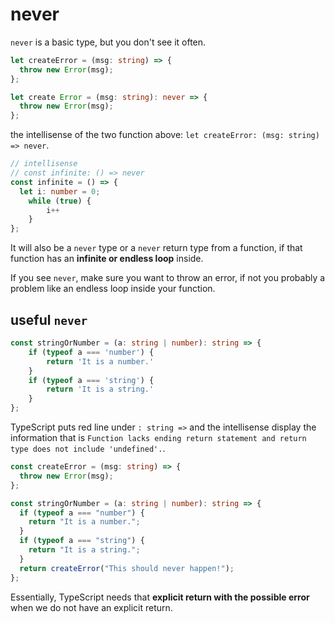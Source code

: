 # never

`never` is a basic type, but you don't see it often.

```ts
let createError = (msg: string) => {
  throw new Error(msg);
};

let create Error = (msg: string): never => {
  throw new Error(msg);
};
```

the intellisense of the two function above: `let createError: (msg: string) => never`.

```ts
// intellisense
// const infinite: () => never
const infinite = () => {
  let i: number = 0;
	while (true) {
		i++
	}
};
```

It will also be a `never` type or a `never` return type from a function, if that function has an **infinite or endless loop** inside.

If you see `never`, make sure you want to throw an error, if not you probably a problem like an endless loop inside your function.

## useful `never`

```ts
const stringOrNumber = (a: string | number): string => {
	if (typeof a === 'number') {
		return 'It is a number.'
	}
	if (typeof a === 'string') {
		return 'It is a string.'
	}
};
```

TypeScript puts red line under `: string =>` and the intellisense display the information that is `Function lacks ending return statement and return type does not include 'undefined'.`.

```ts
const createError = (msg: string) => {
  throw new Error(msg);
};

const stringOrNumber = (a: string | number): string => {
  if (typeof a === "number") {
    return "It is a number.";
  }
  if (typeof a === "string") {
    return "It is a string.";
  }
  return createError("This should never happen!");
};
```

Essentially, TypeScript needs that **explicit return with the possible error** when we do not have an explicit return.
